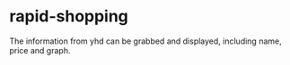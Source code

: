 # rapid-shopping

The information from yhd can be grabbed and displayed, including name, price and graph.
